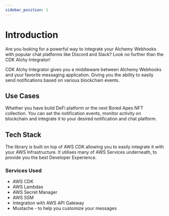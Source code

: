 ```yaml
---
sidebar_position: 1
---
```


# Introduction

Are you looking for a powerful way to integrate your Alchemy Webhooks
with popular chat platforms like Discord and Slack? 
Look no further than the CDK Alchy Integrator!

CDK Alchy Integrator gives you a middleware between Alchemy Webhooks 
and your favorite messaging application. Giving you the ability to easily
send notifications based on various blockchain events.

## Use Cases

Whether you have build DeFi platform or the next Bored Apes NFT collection.
You can set the notification events, monitor activity on blockchain
and integrate it to your desired notification and chat platform.

## Tech Stack

The library is built on top of AWS CDK allowing you to easily integrate it with
your AWS Infrastructure. It utilises many of AWS Services underneath, to provide
you the best Developer Experience.

### Services Used
- AWS CDK
- AWS Lambdas
- AWS Secret Manager
- AWS SSM
- Integration with AWS API Gateway
- Mustache - to help you customize your messages
